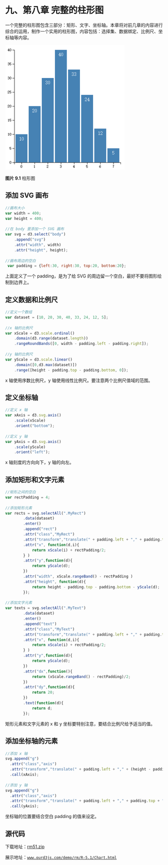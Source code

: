 # 九、第八章 完整的柱形图

一个完整的柱形图包含三部分：矩形、文字、坐标轴。本章将对前几章的内容进行综合的运用，制作一个实用的柱形图，内容包括：选择集、数据绑定、比例尺、坐标轴等内容。

![柱形图](img/chart-1.png)

**图片 9.1** 柱形图

## 添加 SVG 画布

```js
//画布大小
var width = 400;
var height = 400;

//在 body 里添加一个 SVG 画布 
var svg = d3.select("body")
    .append("svg")
    .attr("width", width)
    .attr("height", height);

//画布周边的空白
 var padding = {left:30, right:30, top:20, bottom:20};
 ```

 上面定义了一个 padding，是为了给 SVG 的周边留一个空白，最好不要将图形绘制到边界上。

## 定义数据和比例尺

```js
//定义一个数组
var dataset = [10, 20, 30, 40, 33, 24, 12, 5];

//x 轴的比例尺
var xScale = d3.scale.ordinal()
    .domain(d3.range(dataset.length))
    .rangeRoundBands([0, width - padding.left - padding.right]);

//y 轴的比例尺
var yScale = d3.scale.linear()
    .domain([0,d3.max(dataset)])
    .range([height - padding.top - padding.bottom, 0]);
```

x 轴使用序数比例尺，y 轴使用线性比例尺。要注意两个比例尺值域的范围。

## 定义坐标轴

```js
//定义 x 轴
var xAxis = d3.svg.axis()
    .scale(xScale)
    .orient("bottom");

//定义 y 轴
var yAxis = d3.svg.axis()
    .scale(yScale)
    .orient("left");
```

x 轴刻度的方向向下，y 轴的向左。

## 添加矩形和文字元素

```js
//矩形之间的空白
var rectPadding = 4;

//添加矩形元素
var rects = svg.selectAll(".MyRect")
        .data(dataset)
        .enter()
        .append("rect")
        .attr("class","MyRect")
        .attr("transform","translate(" + padding.left + "," + padding.top + ")")
        .attr("x", function(d,i){
            return xScale(i) + rectPadding/2;
        } )
        .attr("y",function(d){
            return yScale(d);
        })
        .attr("width", xScale.rangeBand() - rectPadding )
        .attr("height", function(d){
            return height - padding.top - padding.bottom - yScale(d);
        });

//添加文字元素
var texts = svg.selectAll(".MyText")
        .data(dataset)
        .enter()
        .append("text")
        .attr("class","MyText")
        .attr("transform","translate(" + padding.left + "," + padding.top + ")")
        .attr("x", function(d,i){
            return xScale(i) + rectPadding/2;
        } )
        .attr("y",function(d){
            return yScale(d);
        })
        .attr("dx",function(){
            return (xScale.rangeBand() - rectPadding)/2;
        })
        .attr("dy",function(d){
            return 20;
        })
        .text(function(d){
            return d;
        });
```

矩形元素和文字元素的 x 和 y 坐标要特别注意，要结合比例尺给予适当的值。

## 添加坐标轴的元素

```js
//添加 x 轴
svg.append("g")
  .attr("class","axis")
  .attr("transform","translate(" + padding.left + "," + (height - padding.bottom) + ")")
  .call(xAxis); 

//添加 y 轴
svg.append("g")
  .attr("class","axis")
  .attr("transform","translate(" + padding.left + "," + padding.top + ")")
  .call(yAxis);
```

坐标轴的位置要结合空白 padding 的值来设定。

## 源代码

下载地址：[rm51.zip](http://www.ourd3js.com/src/rm/rm51.zip)

展示地址：[`www.ourd3js.com/demo/rm/R-5.1/Chart.html`](http://www.ourd3js.com/demo/rm/R-5.1/Chart.html)